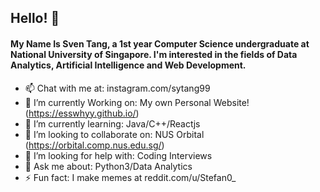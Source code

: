 ## Hello! 👋

#### My Name Is Sven Tang, a 1st year Computer Science undergraduate at National University of Singapore. I'm interested in the fields of Data Analytics, Artificial Intelligence and Web Development.
<!--
**EssWhyy/EssWhyy** is a ✨ _special_ ✨ repository because its `README.md` (this file) appears on your GitHub profile. -->

- 📫 Chat with me at: instagram.com/sytang99 
- 🔭 I’m currently Working on: My own Personal Website! (https://esswhyy.github.io/)
- 🌱 I’m currently learning: Java/C++/Reactjs 
- 👯 I’m looking to collaborate on: NUS Orbital (https://orbital.comp.nus.edu.sg/)
- 🤔 I’m looking for help with: Coding Interviews 
- 💬 Ask me about: Python3/Data Analytics
- ⚡ Fun fact: I make memes at reddit.com/u/Stefan0_

